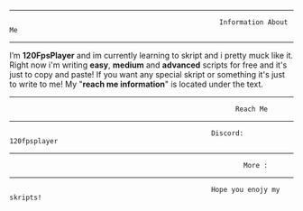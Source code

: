 ---------------------------------------------------------------------------------------------------------------------------------------------------------------------------------------------------------------------------------------------------------------------------------
                                                        Information About Me
---------------------------------------------------------------------------------------------------------------------------------------------------------------------------------------------------------------------------------------------------------------------------------
I’m **120FpsPlayer** and im currently learning to skript and i pretty muck like it. Right now i'm writing **easy**, **medium** and **advanced** scripts for free and it's just to copy and paste!
                    If you want any special skript or something it's just to write to me! My "**reach me information**" is located under the text.

---------------------------------------------------------------------------------------------------------------------------------------------------------------------------------------------------------------------------------------------------------------------------------
                                                            Reach Me 
---------------------------------------------------------------------------------------------------------------------------------------------------------------------------------------------------------------------------------------------------------------------------------
                                                      Discord: 120fpsplayer


---------------------------------------------------------------------------------------------------------------------------------------------------------------------------------------------------------------------------------------------------------------------------------
                                                              More :
---------------------------------------------------------------------------------------------------------------------------------------------------------------------------------------------------------------------------------------------------------------------------------
                                                      Hope you enojy my skripts!
